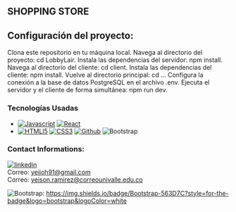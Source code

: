 ## SHOPPING STORE



## Configuración del proyecto:

Clona este repositorio en tu máquina local.
Navega al directorio del proyecto: cd LobbyLair.
Instala las dependencias del servidor: npm install.
Navega al directorio del cliente: cd client.
Instala las dependencias del cliente: npm install.
Vuelve al directorio principal: cd ...
Configura la conexión a la base de datos PostgreSQL en el archivo .env.
Ejecuta el servidor y el cliente de forma simultánea: npm run dev.

### Tecnologías Usadas
* [![Javascript][javascript]][js-url] [![React][React.js]][React-url] 
* [![HTMLl5][html5]][html-url] [![CSS3][css3]][css-url] [![Github][github]][github-url] ![Bootstrap]


### Contact Informations:

[![linkedin][linkedin]][linkedin-urlyeison]
<br>
Correo: yeijoh91@gmail.com <br>
Correo: yeison.ramirez@correounivalle.edu.co



[React.js]: https://img.shields.io/badge/React-20232A?style=for-the-badge&logo=react&logoColor=61DAFB
[React-url]: https://reactjs.org/
[Express.js]: https://img.shields.io/badge/express.js-%23404d59.svg?style=for-the-badge&logo=express&logoColor=%2361DAFB
[Express-url]: https://expressjs.com
[Figma-des]: https://img.shields.io/badge/figma-%23F24E1E.svg?style=for-the-badge&logo=figma&logoColor=white
[Figma-url]: https://www.figma.com/
[npm]: https://img.shields.io/badge/NPM-%23000000.svg?style=for-the-badge&logo=npm&logoColor=white
[npm-url]: https://www.npmjs.com/
[Node.js]: https://img.shields.io/badge/node.js-6DA55F?style=for-the-badge&logo=node.js&logoColor=white
[Node-url]: https://nodejs.org/
[Redux-query]: https://img.shields.io/badge/redux-%23593d88.svg?style=for-the-badge&logo=redux&logoColor=white
[Redux-url]: https://en.redux.js.org/
[Tailwind-css]: https://img.shields.io/badge/tailwindcss-%2338B2AC.svg?style=for-the-badge&logo=tailwind-css&logoColor=white
[Tailwind-url]: https://tailwindcss.com/
[Webpack.js]: https://img.shields.io/badge/webpack-%238DD6F9.svg?style=for-the-badge&logo=webpack&logoColor=black
[Webpack-url]: https://webpack.js.org/
[Render]: https://img.shields.io/badge/Render-%46E3B7.svg?style=for-the-badge&logo=render&logoColor=white
[Render-url]: https://render.com/
[Vercel]: https://img.shields.io/badge/vercel-%23000000.svg?style=for-the-badge&logo=vercel&logoColor=white
[Vercel-url]: https://vercel.com/
[html5]: https://img.shields.io/badge/html5-%23E34F26.svg?style=for-the-badge&logo=html5&logoColor=white
[html-url]: https://es.wikipedia.org/wiki/HTML5
[css3]: https://img.shields.io/badge/css3-%231572B6.svg?style=for-the-badge&logo=css3&logoColor=white
[css-url]: https://developer.mozilla.org/es/docs/Web/CSS
[javascript]: https://img.shields.io/badge/javascript-%23323330.svg?style=for-the-badge&logo=javascript&logoColor=%23F7DF1E
[js-url]: https://www.javascript.com/
[trello]: https://img.shields.io/badge/Trello-%23026AA7.svg?style=for-the-badge&logo=Trello&logoColor=white
[trello-url]: https://trello.com/
[git]: https://img.shields.io/badge/git-%23F05033.svg?style=for-the-badge&logo=git&logoColor=white
[git-url]: https://git-scm.com/
[github]: https://img.shields.io/badge/github-%23121011.svg?style=for-the-badge&logo=github&logoColor=white
[github-url]: https://github.com/
[postgresql]: https://img.shields.io/badge/PostgreSQL-316192?style=for-the-badge&logo=postgresql&logoColor=white
[postgresql-url]: https://www.postgresql.org/
[sequelize]: https://img.shields.io/badge/sequelize-323330?style=for-the-badge&logo=sequelize&logoColor=blue
[sequelize-url]: https://sequelize.org/
[jsonwebtoken]: https://img.shields.io/badge/json%20web%20tokens-323330?style=for-the-badge&logo=json-web-tokens&logoColor=pink
[jsonwebtoken-url]: https://jwt.io/
[socket.io]: https://img.shields.io/badge/Socket.io-black?style=for-the-badge&logo=socket.io&badgeColor=010101
[socket.io-url]: https://socket.io/
[firebase]: https://img.shields.io/badge/Firebase-039BE5?style=for-the-badge&logo=Firebase&logoColor=white
[firebase-url]: https://firebase.google.com/?hl=es
[Bootstrap]: https://getbootstrap.com/
![Bootstrap]: https://img.shields.io/badge/Bootstrap-563D7C?style=for-the-badge&logo=bootstrap&logoColor=white




<!--Linkedin -->
[linkedin]: https://img.shields.io/badge/LinkedIn-0077B5?style=for-the-badge&logo=linkedin&logoColor=white
[linkedin-urlyeison]: https://www.linkedin.com/in/yeison-ramirez/
